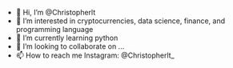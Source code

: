 - 👋 Hi, I’m @Christopherlt
- 👀 I’m interested in cryptocurrencies, data science, finance, and programming language
- 🌱 I’m currently learning python
- 💞️ I’m looking to collaborate on ...
- 📫 How to reach me Instagram: @Christopherlt_

<!---
Christopherlt/Christopherlt is a ✨ special ✨ repository because its `README.md` (this file) appears on your GitHub profile.
You can click the Preview link to take a look at your changes.
--->
